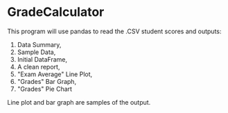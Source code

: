 # GradeCalculator

This program will use pandas to read the .CSV student scores and outputs:

1. Data Summary,
2. Sample Data,
4. Initial DataFrame,
5. A clean report,
6. "Exam Average" Line Plot,
7. "Grades" Bar Graph,
8. "Grades" Pie Chart

Line plot and bar graph are samples of the output.



